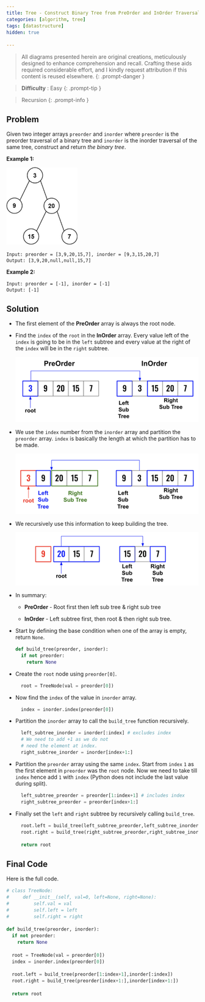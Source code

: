 ```yaml
---
title: Tree - Construct Binary Tree from PreOrder and InOrder Traversal
categories: [algorithm, tree]
tags: [datastructure]
hidden: true

---
```


> All diagrams presented herein are original creations, meticulously designed to enhance comprehension and recall. Crafting these aids required considerable effort, and I kindly request attribution if this content is reused elsewhere.
{: .prompt-danger }

> **Difficulty** :  Easy
{: .prompt-tip }

> Recursion
{: .prompt-info }

## Problem

Given two integer arrays `preorder` and `inorder` where `preorder` is the preorder traversal of a binary tree and `inorder` is the inorder traversal of the same tree, construct and return *the binary tree*.

**Example 1:**

<img src="../assets/img/tree123.jpeg" alt="addtwonumber1" style="zoom:67%;" />

```
Input: preorder = [3,9,20,15,7], inorder = [9,3,15,20,7]
Output: [3,9,20,null,null,15,7]
```

**Example 2:**

```
Input: preorder = [-1], inorder = [-1]
Output: [-1]
```

## Solution

- The first element of the **PreOrder** array is always the root node.

- Find the `index` of the `root` in the **InOrder** array. Every value left of the `index` is going to be in the `left` subtree and every value at the right of the `index` will be in the `right` subtree. 

  <img src="../assets/img/image-20240414164009947.png" alt="image-20240414164009947" style="zoom:50%;" />

- We use the `index` number from the `inorder` array and partition the `preorder` array. `index` is basically the length at which the partition has to be made.

  <img src="../assets/img/image-20240414172042898.png" alt="image-20240414172042898" style="zoom:50%;" />

- We recursively use this information to keep building the tree.

  <img src="../assets/img/image-20240414164452161.png" alt="image-20240414164452161" style="zoom: 50%;" />

- In summary:

  - **PreOrder** - Root first then left sub tree & right sub tree

  - **InOrder** - Left subtree first, then root & then right sub tree.

- Start by defining the base condition when one of the array is empty, return `None`.

  ```python
  def build_tree(preorder, inorder):
    if not preorder:
      return None
  ```

- Create the `root` node using `preorder[0]`.

  ```python
    root = TreeNode(val = preorder[0])  
  ```

- Now find the `index` of the value in `inorder` array.

  ```python
    index = inorder.index(preorder[0])
  ```

- Partition the `inorder` array to call the `build_tree` function recursively. 

  ```python
    left_subtree_inorder = inorder[:index] # excludes index
    # We need to add +1 as we do not 
    # need the element at index.
    right_subtree_inorder = inorder[index+1:]
  ```

- Partition the `preorder` array using the same `index`.  Start from `index` `1` as the first element in `preorder` was the `root` node. Now we need to take till `index` hence add `1` with `index` (Python does not include the last value during split).

  ```python
    left_subtree_preorder = preorder[1:index+1] # includes index
    right_subtree_preorder = preorder[index+1:] 
  ```

- Finally set the `left` and `right` subtree by recursively calling `build_tree`.

  ```python
    root.left = build_tree(left_subtree_preorder,left_subtree_inorder)
    root.right = build_tree(right_subtree_preorder,right_subtree_inorder)
    
    return root
  ```

  

## Final Code 

Here is the full code.

```python
# class TreeNode:
#     def __init__(self, val=0, left=None, right=None):
#         self.val = val
#         self.left = left
#         self.right = right

def build_tree(preorder, inorder):
  if not preorder:
    return None

  root = TreeNode(val = preorder[0])  
  index = inorder.index(preorder[0])
  
  root.left = build_tree(preorder[1:index+1],inorder[:index])
  root.right = build_tree(preorder[index+1:],inorder[index+1:])
	
  return root
```
